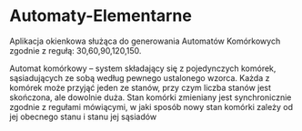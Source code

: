 # Automaty-Elementarne
Aplikacja okienkowa służąca do generowania Automatów Komórkowych zgodnie z regułą: 30,60,90,120,150. 

Automat komórkowy – system składający się z pojedynczych komórek, sąsiadujących ze sobą według pewnego ustalonego wzorca. Każda z komórek może przyjąć jeden ze stanów, przy czym liczba stanów jest skończona, ale dowolnie duża. Stan komórki zmieniany jest synchronicznie zgodnie z regułami mówiącymi, w jaki sposób nowy stan komórki zależy od jej obecnego stanu i stanu jej sąsiadów
